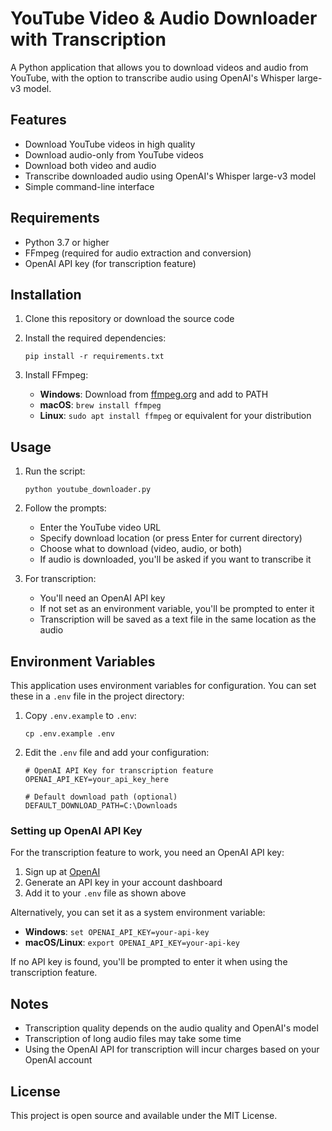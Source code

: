 # YouTube Video & Audio Downloader with Transcription

A Python application that allows you to download videos and audio from YouTube, with the option to transcribe audio using OpenAI's Whisper large-v3 model.

## Features

- Download YouTube videos in high quality
- Download audio-only from YouTube videos
- Download both video and audio
- Transcribe downloaded audio using OpenAI's Whisper large-v3 model
- Simple command-line interface

## Requirements

- Python 3.7 or higher
- FFmpeg (required for audio extraction and conversion)
- OpenAI API key (for transcription feature)

## Installation

1. Clone this repository or download the source code

2. Install the required dependencies:
   ```
   pip install -r requirements.txt
   ```

3. Install FFmpeg:
   - **Windows**: Download from [ffmpeg.org](https://ffmpeg.org/download.html) and add to PATH
   - **macOS**: `brew install ffmpeg`
   - **Linux**: `sudo apt install ffmpeg` or equivalent for your distribution

## Usage

1. Run the script:
   ```
   python youtube_downloader.py
   ```

2. Follow the prompts:
   - Enter the YouTube video URL
   - Specify download location (or press Enter for current directory)
   - Choose what to download (video, audio, or both)
   - If audio is downloaded, you'll be asked if you want to transcribe it

3. For transcription:
   - You'll need an OpenAI API key
   - If not set as an environment variable, you'll be prompted to enter it
   - Transcription will be saved as a text file in the same location as the audio

## Environment Variables

This application uses environment variables for configuration. You can set these in a `.env` file in the project directory:

1. Copy `.env.example` to `.env`:
   ```
   cp .env.example .env
   ```

2. Edit the `.env` file and add your configuration:

   ```
   # OpenAI API Key for transcription feature
   OPENAI_API_KEY=your_api_key_here

   # Default download path (optional)
   DEFAULT_DOWNLOAD_PATH=C:\Downloads
   ```

### Setting up OpenAI API Key

For the transcription feature to work, you need an OpenAI API key:

1. Sign up at [OpenAI](https://platform.openai.com/signup)
2. Generate an API key in your account dashboard
3. Add it to your `.env` file as shown above

Alternatively, you can set it as a system environment variable:
   - **Windows**: `set OPENAI_API_KEY=your-api-key`
   - **macOS/Linux**: `export OPENAI_API_KEY=your-api-key`

If no API key is found, you'll be prompted to enter it when using the transcription feature.

## Notes

- Transcription quality depends on the audio quality and OpenAI's model
- Transcription of long audio files may take some time
- Using the OpenAI API for transcription will incur charges based on your OpenAI account

## License

This project is open source and available under the MIT License.
